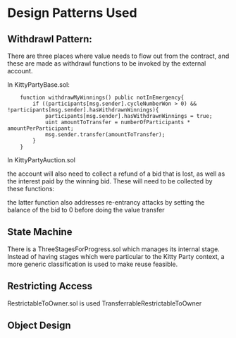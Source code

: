 # Design Patterns Used

## Withdrawl Pattern: 

There are three places where value needs to flow out from the contract, and these are made as withdrawl functions to be invoked by the external account.

In KittyPartyBase.sol:
```solidity
	function withdrawMyWinnings() public notInEmergency{
		if ((participants[msg.sender].cycleNumberWon > 0) && !participants[msg.sender].hasWithdrawnWinnings){
			participants[msg.sender].hasWithdrawnWinnings = true;
			uint amountToTransfer = numberOfParticipants * amountPerParticipant;
			msg.sender.transfer(amountToTransfer);
		}
	}
```
[code link]: https://github.com/adeelhasan/kitty_party/blob/9ec8671be22c3cb9d361644b0c13fb0c9ffe8b7d/contracts/KittyPartyBase.sol#L147-L153

In KittyPartyAuction.sol

the account will also need to collect a refund of a bid that is lost, as well as the interest paid by the winning bid. These will need to be collected by these functions:

 the latter function also addresses re-entrancy attacks by setting the balance of the bid to 0 before doing the value transfer


## State Machine

There is a ThreeStagesForProgress.sol which manages its internal stage. Instead of having stages which were particular to the Kitty Party context, a more generic classification is used to make reuse feasible.


## Restricting Access

RestrictableToOwner.sol is used
TransferrableRestrictableToOwner



## Object Design




